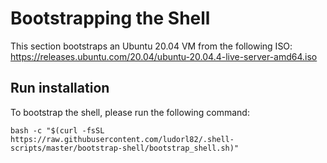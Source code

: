 # Bootstrapping the Shell
This section bootstraps an Ubuntu 20.04 VM from the following ISO:
https://releases.ubuntu.com/20.04/ubuntu-20.04.4-live-server-amd64.iso

## Run installation
To bootstrap the shell, please run the following command:

```bash -c "$(curl -fsSL https://raw.githubusercontent.com/ludorl82/.shell-scripts/master/bootstrap-shell/bootstrap_shell.sh)"```
